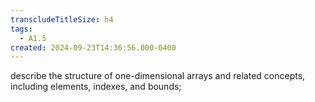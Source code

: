 ```yaml
---
transcludeTitleSize: h4
tags:
  - A1.5
created: 2024-09-23T14:36:56.000-0400
---
```

describe the structure of one-dimensional arrays and related concepts, including elements, indexes, and bounds;